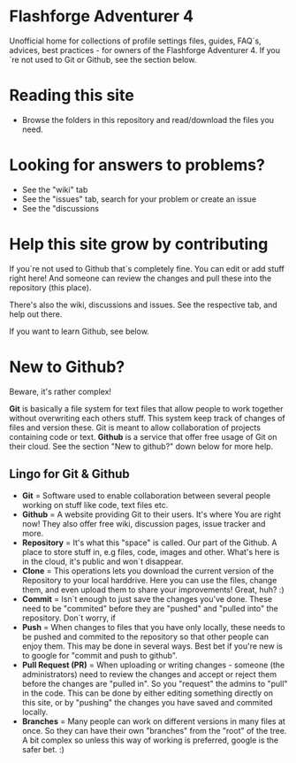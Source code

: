 # Flashforge Adventurer 4

Unofficial home for collections of profile settings files, guides, FAQ´s, advices, best practices - for owners of the Flashforge Adventurer 4. 
If you´re not used to Git or Github, see the section below. 

# Reading this site

* Browse the folders in this repository and read/download the files you need.

# Looking for answers to problems?

* See the "wiki" tab
* See the "issues" tab, search for your problem or create an issue
* See the "discussions

# Help this site grow by contributing

If you´re not used to Github that´s completely fine. You can edit or add stuff right here! And someone can review the changes and pull these into the repository (this place).

There's also the wiki, discussions and issues. See the respective tab, and help out there.

If you want to learn Github, see below. 

# New to Github? 

Beware, it's rather complex!

**Git** is basically a file system for text files that allow people to work together without overwriting each others stuff. This system keep track of changes of files and version these. Git is meant to allow collaboration of projects containing code or text.
**Github** is a service that offer free usage of Git on their cloud. See the section "New to github?" down below for more help.

## Lingo for Git & Github

* **Git** = Software used to enable collaboration between several people working on stuff like code, text files etc.
* **Github** = A website providing Git to their users. It's where You are right now! They also offer free wiki, discussion pages, issue tracker and more.
* **Repository** = It's what this "space" is called. Our part of the Github. A place to store stuff in, e.g files, code, images and other. What's here is in the cloud, it's public and won´t disappear.
* **Clone** = This operations lets you download the current version of the Repository to your local harddrive. Here you can use the files, change them, and even upload them to share your improvements! Great, huh? :)
* **Commit** = Isn´t enough to just save the changes you've done. These need to be "commited" before they are "pushed" and "pulled into" the repository. Don´t worry, if
* **Push** = When changes to files that you have only locally, these needs to be pushed and commited to the repository so that other people can enjoy them. This may be done in several ways. Best bet if you're new is to google for "commit and push to github".
* **Pull Request (PR)** = When uploading or writing changes - someone (the administrators) need to review the changes and accept or reject them before the changes are "pulled in". So you "request" the admins to "pull" in the code. This can be done by either editing something directly on this site, or by "pushing" the changes you have saved and commited locally.
* **Branches** = Many people can work on different versions in many files at once. So they can have their own "branches" from the "root" of the tree. A bit complex so unless this way of working is preferred, google is the safer bet. :)

